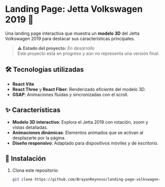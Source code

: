 # Landing Page: Jetta Volkswagen 2019 🚗  

Una landing page interactiva que muestra un **modelo 3D** del Jetta Volkswagen 2019 para destacar sus características principales.  

> **⚠️ Estado del proyecto:** *En desarrollo*  
> Este proyecto está en progreso y aún no representa una versión final.  

## 🛠️ Tecnologías utilizadas  

- **React Vite** 
- **React Three** y **React Fiber**: Renderizado eficiente del modelo 3D.  
- **GSAP**: Animaciones fluidas y sincronizadas con el scroll.  

## ✨ Características  
- **Modelo 3D interactivo**: Explora el Jetta 2019 con rotación, zoom y vistas detalladas.  
- **Animaciones dinámicas**: Elementos animados que se activan al desplazarte por la página.  
- **Diseño responsivo**: Adaptado para dispositivos móviles y de escritorio.  

## 🚀 Instalación  
1. Clona este repositorio:  
   ```bash
   git clone https://github.com/BrayanReynoso/landing-page-volkswagen-2019.git
